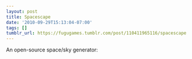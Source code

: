 ```yaml
---
layout: post
title: Spacescape
date: '2010-09-29T15:13:04-07:00'
tags: []
tumblr_url: https://fugugames.tumblr.com/post/110411965116/spacescape
---
```

An open-source space/sky generator:

